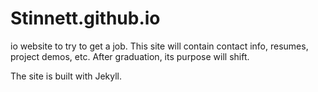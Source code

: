 # Stinnett.github.io
io website to try to get a job.  This site will contain contact info, resumes, project demos, etc.  After graduation, its purpose will shift.

The site is built with Jekyll.
